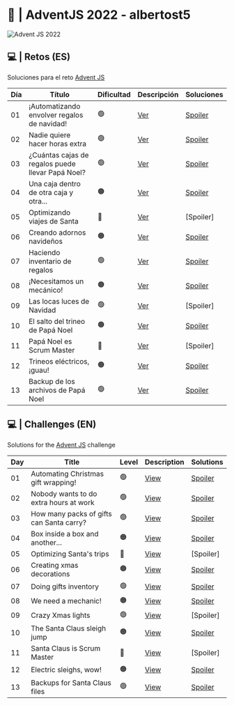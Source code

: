 # 🎄 | AdventJS 2022 - albertost5

![Advent JS 2022](https://i.imgur.com/HUihoze.jpg)

## 💻 | Retos (ES)

Soluciones para el reto [Advent JS](https://adventjs.dev/es)

| Día | Título                                           | Dificultad     |               Descripción                         |                Soluciones              |
| --- | ------------------------------------------------ | -------------- | ------------------------------------------------- | -------------------------------------- | 
| 01 |    ¡Automatizando envolver regalos de navidad!    |       🟢       | [Ver](https://adventjs.dev/es/challenges/2022/1)  | [Spoiler](./challenges/01/solution_01.js)  |
| 02 |         Nadie quiere hacer horas extra            |       🟢       | [Ver](https://adventjs.dev/es/challenges/2022/2)  | [Spoiler](./challenges/02/solution_02.js)  |
| 03 | ¿Cuántas cajas de regalos puede llevar Papá Noel? |       🟢       | [Ver](https://adventjs.dev/es/challenges/2022/3)  | [Spoiler](./challenges/03/solution_03.js)  |
| 04 |      Una caja dentro de otra caja y otra...       |       🟠       | [Ver](https://adventjs.dev/es/challenges/2022/4)  | [Spoiler](./challenges/04/solution_04.js)  |
| 05 |            Optimizando viajes de Santa            |       🔴       | [Ver](https://adventjs.dev/es/challenges/2022/5)  | [Spoiler]  |
| 06 |             Creando adornos navideños             |       🟠       | [Ver](https://adventjs.dev/es/challenges/2022/6)  | [Spoiler](./challenges/06/solution_06.js)  |
| 07 |           Haciendo inventario de regalos          |       🟢       | [Ver](https://adventjs.dev/es/challenges/2022/7)  | [Spoiler](./challenges/07/solution_07.js)  |
| 08 |              ¡Necesitamos un mecánico!            |       🟠       | [Ver](https://adventjs.dev/es/challenges/2022/8)  | [Spoiler](./challenges/08/solution_08.js)  |
| 09 |             Las locas luces de Navidad            |       🟢       | [Ver](https://adventjs.dev/es/challenges/2022/9)  | [Spoiler]  |
| 10 |          El salto del trineo de Papá Noel         |       🟠       | [Ver](https://adventjs.dev/es/challenges/2022/10) | [Spoiler](./challenges/10/solution_10.js)  |
| 11 |             Papá Noel es Scrum Master             |       🔴       | [Ver](https://adventjs.dev/es/challenges/2022/11) | [Spoiler]  |
| 12 |             Trineos eléctricos, ¡guau!            |       🟠       | [Ver](https://adventjs.dev/es/challenges/2022/12) | [Spoiler](./challenges/12/solution_12.js)  |
| 13 |         Backup de los archivos de Papá Noel       |       🟢       | [Ver](https://adventjs.dev/es/challenges/2022/13) | [Spoiler](./challenges/13/solution_13.js)  |

## 💻 | Challenges (EN)

Solutions for the [Advent JS](https://adventjs.dev/en) challenge

| Day | Title                                            |      Level     |               Description                        |                Solutions                  |
| --- | -------------------------------------------------| -------------- | ------------------------------------------------ | ----------------------------------------- |
| 01 |       Automating Christmas gift wrapping!         |       🟢       | [View](https://adventjs.dev/challenges/2022/1)  | [Spoiler](./challenges/01/solution_01.js)  |
| 02 |      Nobody wants to do extra hours at work       |       🟢       | [View](https://adventjs.dev/challenges/2022/2)  | [Spoiler](./challenges/01/solution_02.js)  |
| 03 |      How many packs of gifts can Santa carry?     |       🟢       | [View](https://adventjs.dev/challenges/2022/3)  | [Spoiler](./challenges/01/solution_03.js)  |
| 04 |          Box inside a box and another...          |       🟠       | [View](https://adventjs.dev/challenges/2022/4)  | [Spoiler](./challenges/01/solution_04.js)  |
| 05 |          Optimizing Santa's trips                 |       🔴       | [View](https://adventjs.dev/challenges/2022/5)  | [Spoiler]  |
| 06 |          Creating xmas decorations                |       🟠       | [View](https://adventjs.dev/challenges/2022/6)  | [Spoiler](./challenges/01/solution_06.js)  |
| 07 |           Doing gifts inventory                   |       🟢       | [View](https://adventjs.dev/challenges/2022/7)  | [Spoiler](./challenges/01/solution_07.js)  |
| 08 |            We need a mechanic!                    |       🟠       | [View](https://adventjs.dev/challenges/2022/8)  | [Spoiler](./challenges/01/solution_08.js)  |
| 09 |              Crazy Xmas lights                    |       🟢       | [View](https://adventjs.dev/challenges/2022/9)  | [Spoiler]  |
| 10 |          The Santa Claus sleigh jump              |       🟠       | [View](https://adventjs.dev/challenges/2022/10) | [Spoiler](./challenges/01/solution_10.js)  |
| 11 |          Santa Claus is Scrum Master              |       🔴       | [View](https://adventjs.dev/challenges/2022/11) | [Spoiler]  |
| 12 |          Electric sleighs, wow!                   |       🟠       | [View](https://adventjs.dev/challenges/2022/12) | [Spoiler](./challenges/01/solution_12.js)  |
| 13 |          Backups for Santa Claus files            |       🟢       | [View](https://adventjs.dev/challenges/2022/13) | [Spoiler](./challenges/01/solution_13.js)  |


[^1]: **Dificultad / Level**: 🟢 Fácil / Easy 🟠 Medio / Medium 🔴 Difícil / Hard 🟣 Muy Difícil / Very Hard